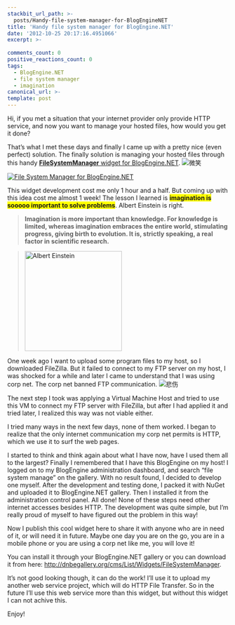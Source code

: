 ```yaml
---
stackbit_url_path: >-
  posts/Handy-file-system-manager-for-BlogEngineNET
title: 'Handy file system manager for BlogEngine.NET'
date: '2012-10-25 20:17:16.4951066'
excerpt: >-
  
comments_count: 0
positive_reactions_count: 0
tags: 
  - BlogEngine.NET
  - file system manager
  - imagination
canonical_url: >-
template: post
---
```

<p>Hi, if you met a situation that your internet provider only provide HTTP service, and now you want to manage your hosted files, how would you get it done?</p>  <p>That’s what I met these days and finally I came up with a pretty nice (even perfect) solution. The finally solution is managing your hosted files through this handy <a href="http://dnbegallery.org/cms/List/Widgets/FileSystemManager" target="_blank"><strong>FileSystemManager</strong> widget for BlogEngine.NET</a>. <img style="border-bottom-style: none; border-right-style: none; border-top-style: none; border-left-style: none" class="wlEmoticon wlEmoticon-smile" alt="微笑" src="http://zizhujy.com/blog/image.axd?picture=wlEmoticon-smile.png" /></p>  <p><a href="http://dnbegallery.org/cms/List/Widgets/FileSystemManager" target="_blank"><img title="File System Manager for BlogEngine.NET" alt="File System Manager for BlogEngine.NET" src="http://dnbegallery.org/cms/Media/Default/Packages/FileSystemManager/1.0/screenshot.png" /></a></p>  <p>This widget development cost me only 1 hour and a half. But coming up with this idea cost me almost 1 week! The lesson I learned is <strong><font style="background-color: #ffff00">imagination is sooooo important to solve problems</font></strong>. Albert Einstein is right. </p>  <blockquote>   <p><strong>Imagination is more important than knowledge. For knowledge is limited, whereas imagination embraces the entire world, stimulating progress, giving birth to evolution. It is, strictly speaking, a real factor in scientific research.</strong></p> </blockquote>  <blockquote>   <p><a href="http://zizhujy.com/blog/image.axd?picture=image_610.png"><img style="background-image: none; border-bottom: 0px; border-left: 0px; padding-left: 0px; padding-right: 0px; display: inline; border-top: 0px; border-right: 0px; padding-top: 0px" title="Albert Einstein" border="0" alt="Albert Einstein" src="http://zizhujy.com/blog/image.axd?picture=image_thumb_299.png" width="221" height="228" /></a></p> </blockquote>  <p>One week ago I want to upload some program files to my host, so I downloaded FileZilla. But it failed to connect to my FTP server on my host, I was shocked for a while and later I came to understand that I was using corp net. The corp net banned FTP communication. <img style="border-bottom-style: none; border-right-style: none; border-top-style: none; border-left-style: none" class="wlEmoticon wlEmoticon-sadsmile" alt="悲伤" src="http://zizhujy.com/blog/image.axd?picture=wlEmoticon-sadsmile.png" /></p>  <p>The next step I took was applying a Virtual Machine Host and tried to use this VM to connect my FTP server with FileZilla, but after I had applied it and tried later, I realized this way was not viable either. </p>  <p>I tried many ways in the next few days, none of them worked. I began to realize that the only internet communication my corp net permits is HTTP, which we use it to surf the web pages.</p>  <p>I started to think and think again about what I have now, have I used them all to the largest? Finally I remembered that I have this BlogEngine on my host! I logged on to my BlogEngine administration dashboard, and search “file system manage” on the gallery. With no result found, I decided to develop one myself. After the development and testing done, I packed it with NuGet and uploaded it to BlogEngine.NET gallery. Then I installed it from the administration control panel. All done! None of these steps need other internet accesses besides HTTP. The development was quite simple, but I’m really proud of myself to have figured out the problem in this way!</p>  <p>Now I publish this cool widget here to share it with anyone who are in need of it, or will need it in future. Maybe one day you are on the go, you are in a mobile phone or you are using a corp net like me, you will love it!</p>  <p>You can install it through your BlogEngine.NET gallery or you can download it from here: <a href="http://dnbegallery.org/cms/List/Widgets/FileSystemManager">http://dnbegallery.org/cms/List/Widgets/FileSystemManager</a>. </p>  <p>It’s not good looking though, it can do the work! I’ll use it to upload my another web service project, which will do HTTP File Transfer. So in the future I’ll use this web service more than this widget, but without this widget I can not achive this.</p>  <p>Enjoy!</p>